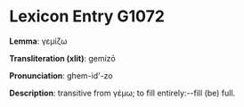 # Lexicon Entry G1072

**Lemma**: γεμίζω

**Transliteration (xlit)**: gemízō

**Pronunciation**: ghem-id'-zo

**Description**:
transitive from γέμω; to fill entirely:--fill (be) full.
